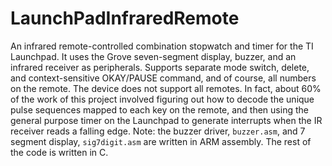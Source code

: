 # LaunchPadInfraredRemote
An infrared remote-controlled combination stopwatch and timer for the TI Launchpad. It uses the Grove seven-segment display, buzzer, and an infrared receiver as peripherals. Supports separate mode switch, delete, and context-sensitive OKAY/PAUSE command, and of course, all numbers on the remote. The device does not support all remotes. In fact, about 60% of the work of this project involved figuring out how to decode the unique pulse sequences mapped to each key on the remote, and then using the general purpose timer on the Launchpad to generate interrupts when the IR receiver reads a falling edge. Note: the buzzer driver, `buzzer.asm`, and 7 segment display, `sig7digit.asm` are written in ARM assembly. The rest of the code is written in C. 

